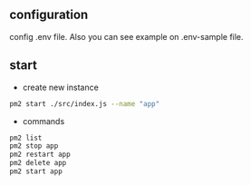 ## configuration

config .env file. Also you can see example on .env-sample file.

## start

- create new instance
```sh
pm2 start ./src/index.js --name "app"
```


- commands
```sh
pm2 list
pm2 stop app
pm2 restart app
pm2 delete app
pm2 start app
```